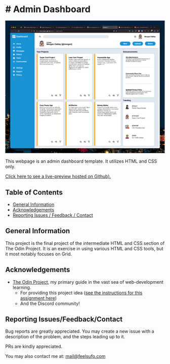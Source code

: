 # # Admin Dashboard

![A screenshot showing a preview of the admin dashboard.](screenshots/screenshot.png "Admin Dashboard Preview")

This webpage is an admin dashboard template. It utilizes HTML and CSS only.

[Click here to see a live-preview hosted on Github).](https://mononoken.github.io/admin-dashboard/)

## Table of Contents

- [General Information](#general-information)
- [Acknowledgements](#acknowledgements)
- [Reporting Issues / Feedback / Contact](#reporting-issuesfeedbackcontact)

## General Information

This project is the final project of the intermediate HTML and CSS section of The Odin Project. It is an exercise in using various HTML and CSS tools, but it most notably focuses on Grid.

## Acknowledgements

- [The Odin Project](https://www.theodinproject.com), my primary guide in the vast sea of web-development learning.
  - For providing this project idea ([see the instructions for this assignment here](https://www.theodinproject.com/lessons/intermediate-html-and-css-sign-up-form))
  - And the Discord community!

## Reporting Issues/Feedback/Contact

Bug reports are greatly appreciated. You may create a new issue with a description of the problem, and the steps leading up to it.

PRs are kindly appreciated.

You may also contact me at: mail@feelsufo.com
